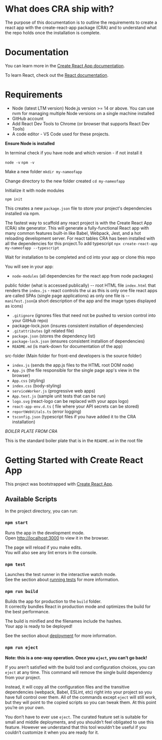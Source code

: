 # What does CRA ship with?

The purpose of this documentation is to outline the requirements to create a react app with the create-react-app package (CRA) and to understand what the repo holds once the installation is complete.

# Documentation

You can learn more in the [Create React App documentation](https://facebook.github.io/create-react-app/docs/getting-started).

To learn React, check out the [React documentation](https://reactjs.org/).

# Requirements

- Node (latest LTM version)
  Node.js version >= 14 or above. You can use nvm for managing multiple Node versions on a single machine installed
- GitHub account
- Add React Dev Tools to Chrome (or browser that supports React Dev Tools)
- A code editor - VS Code used for these projects.

**Ensure Node is installed**

In terminal check if you have node and which version - if not install it

`node -v`
`npm -v`

Make a new folder
`mkdir my-nameofapp`

Change directory to the new folder created
`cd my-nameofapp`

Initialize it with node modules

`npm init`

This creates a new `package.json` file to store your project's dependencies installed via npm.

The fastest way to scaffold any react project is with the Create React App (CRA) site generator. This will generate a fully-functional React app with many common features built-in like Babel, Webpack, Jest, and a hot reloading development server. For react tables CRA has been installed with all the dependencies for this project.To add typescript `npx create-react-app my-nameofapp --typescript`

Wait for installation to be completed and cd into your app or clone this repo

You will see in your app:

- `node-modules` (all dependencies for the react app from node packages)

public folder (what is accessed publically)
-- root HTML file `index.html` that renders the `index.js` - react controls the ui as this is only one file react apps are called SPAs (single page applications) as only one file is
-- `manifest.json`(a short description of the app and the image types displayed as icons)

- `.gitignore` (ignores files that need not be pushed to version control into your GitHub repo)
- package-lock.json (insures consistent installion of dependencies)
- `.gitattributes` (git related file)
- `package.json` (stores the dependency list)
- `package-lock.json` (ensures consistent installion of dependencies)
- `README.md` (is mark-down for documentation of the app)

src-folder (Main folder for front-end developers is the source folder)

- `index.js` (sends the app.js files to the HTML root DOM node)
- `App.js` (the file responsible for the single page app's view in the browser)
- `App.css` (styling)
- `index.css` (body-styling)
- `serviceWorker.js` (progressive web apps)
- `App.test.js` (sample unit tests that can be run)
- `logo.svg` (react-logo can be replaced with your apps logo)
- `react-app-env.d.ts` ( file where your API secrets can be stored)
- `reportWebVitals.ts` (error logging)
- `tsconfig.json` (typescript files if you have added it to the CRA installation)

_BOILER PLATE FROM CRA_

This is the standard boiler plate that is in the `README.md` in the root file

# Getting Started with Create React App

This project was bootstrapped with [Create React App](https://github.com/facebook/create-react-app).

## Available Scripts

In the project directory, you can run:

### `npm start`

Runs the app in the development mode.\
Open [http://localhost:3000](http://localhost:3000) to view it in the browser.

The page will reload if you make edits.\
You will also see any lint errors in the console.

### `npm test`

Launches the test runner in the interactive watch mode.\
See the section about [running tests](https://facebook.github.io/create-react-app/docs/running-tests) for more information.

### `npm run build`

Builds the app for production to the `build` folder.\
It correctly bundles React in production mode and optimizes the build for the best performance.

The build is minified and the filenames include the hashes.\
Your app is ready to be deployed!

See the section about [deployment](https://facebook.github.io/create-react-app/docs/deployment) for more information.

### `npm run eject`

**Note: this is a one-way operation. Once you `eject`, you can’t go back!**

If you aren’t satisfied with the build tool and configuration choices, you can `eject` at any time. This command will remove the single build dependency from your project.

Instead, it will copy all the configuration files and the transitive dependencies (webpack, Babel, ESLint, etc) right into your project so you have full control over them. All of the commands except `eject` will still work, but they will point to the copied scripts so you can tweak them. At this point you’re on your own.

You don’t have to ever use `eject`. The curated feature set is suitable for small and middle deployments, and you shouldn’t feel obligated to use this feature. However we understand that this tool wouldn’t be useful if you couldn’t customize it when you are ready for it.
